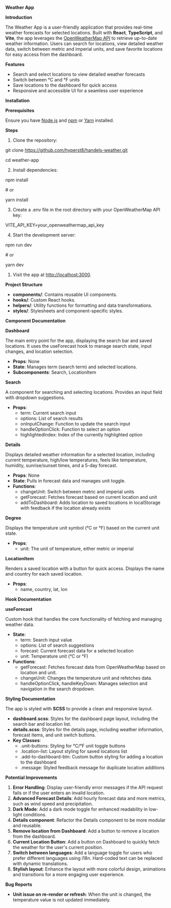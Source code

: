 **Weather App**

**Introduction**

The Weather App is a user-friendly application that provides real-time weather forecasts for selected locations. Built with **React**, **TypeScript**, and **Vite**, the app leverages the [OpenWeatherMap API](https://openweathermap.org/) to retrieve up-to-date weather information. Users can search for locations, view detailed weather data, switch between metric and imperial units, and save favorite locations for easy access from the dashboard.

**Features**

- Search and select locations to view detailed weather forecasts
- Switch between °C and °F units
- Save locations to the dashboard for quick access
- Responsive and accessible UI for a seamless user experience

**Installation**

**Prerequisites**

Ensure you have [Node.js](https://nodejs.org/) and [npm](https://www.npmjs.com/) or [Yarn](https://yarnpkg.com/) installed.

**Steps**

1. Clone the repository:

git clone <https://github.com/hyperst8/handels-weather.git>

cd weather-app

2. Install dependencies:

npm install

\# or

yarn install

3. Create a .env file in the root directory with your OpenWeatherMap API key:

VITE_API_KEY=your_openweathermap_api_key

4. Start the development server:

npm run dev

\# or

yarn dev

1. Visit the app at <http://localhost:3000>.

**Project Structure**

- **components/**: Contains reusable UI components.
- **hooks/**: Custom React hooks.
- **helpers/**: Utility functions for formatting and data transformations.
- **styles/**: Stylesheets and component-specific styles.

**Component Documentation**

**Dashboard**

The main entry point for the app, displaying the search bar and saved locations. It uses the useForecast hook to manage search state, input changes, and location selection.

- **Props**: None
- **State**: Manages term (search term) and selected locations.
- **Subcomponents**: Search, LocationItem

**Search**

A component for searching and selecting locations. Provides an input field with dropdown suggestions.

- **Props**:
  - term: Current search input
  - options: List of search results
  - onInputChange: Function to update the search input
  - handleOptionClick: Function to select an option
  - highlightedIndex: Index of the currently highlighted option

**Details**

Displays detailed weather information for a selected location, including current temperature, high/low temperatures, feels like temperature, humidity, sunrise/sunset times, and a 5-day forecast.

- **Props**: None
- **State**: Pulls in forecast data and manages unit toggle.
- **Functions**:
  - changeUnit: Switch between metric and imperial units
  - getForecast: Fetches forecast based on current location and unit
  - addToDashboard: Adds location to saved locations in localStorage with feedback if the location already exists

**Degree**

Displays the temperature unit symbol (°C or °F) based on the current unit state.

- **Props**:
  - unit: The unit of temperature, either metric or imperial

**LocationItem**

Renders a saved location with a button for quick access. Displays the name and country for each saved location.

- **Props**:
  - name, country, lat, lon

**Hook Documentation**

**useForecast**

Custom hook that handles the core functionality of fetching and managing weather data.

- **State**:
  - term: Search input value
  - options: List of search suggestions
  - forecast: Current forecast data for a selected location
  - unit: Temperature unit (°C or °F)
- **Functions**:
  - getForecast: Fetches forecast data from OpenWeatherMap based on location and unit.
  - changeUnit: Changes the temperature unit and refetches data.
  - handleOptionClick, handleKeyDown: Manages selection and navigation in the search dropdown.

**Styling Documentation**

The app is styled with **SCSS** to provide a clean and responsive layout.

- **dashboard.scss**: Styles for the dashboard page layout, including the search bar and location list.
- **details.scss**: Styles for the details page, including weather information, forecast items, and unit switch buttons.
- **Key Classes**:
  - .unit-buttons: Styling for °C/°F unit toggle buttons
  - .location-list: Layout styling for saved locations list
  - .add-to-dashboard-btn: Custom button styling for adding a location to the dashboard
  - .message: Styled feedback message for duplicate location additions

**Potential Improvements**

1. **Error Handling**: Display user-friendly error messages if the API request fails or if the user enters an invalid location.
2. **Advanced Forecast Details**: Add hourly forecast data and more metrics, such as wind speed and precipitation.
3. **Dark Mode**: Add a dark mode toggle for enhanced readability in low-light conditions.
4. **Details component**: Refactor the Details component to be more modular and reusable.
5. **Remove location from Dashboard**: Add a button to remove a location from the dashboard.
6. **Current Location Button**: Add a button on Dashboard to quickly fetch the weather for the user's current position.
7. **Switch between languages**: Add a language toggle for users who prefer different languages using i18n. Hard-coded text can be replaced with dynamic translations.
8. **Stylish layout**: Enhance the layout with more colorful design, animations and transitions for a more engaging user experience.

**Bug Reports**

- **Unit issue on re-render or refresh**: When the unit is changed, the temperature value is not updated immediately.
